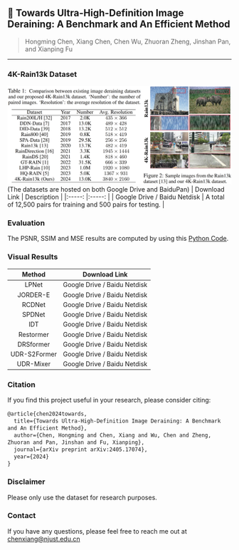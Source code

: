 ## 📖 Towards Ultra-High-Definition Image Deraining: A Benchmark and An Efficient Method
> Hongming Chen, Xiang Chen, Chen Wu, Zhuoran Zheng, Jinshan Pan, and Xianping Fu <br>

---
### 4K-Rain13k Dataset
![Example](figures/overview.png)
(The datasets are hosted on both Google Drive and BaiduPan)
| Download Link | Description | 
|:-----: |:-----: |
| Google Drive / Baidu Netdisk | A total of 12,500 pairs for training and 500 pairs for testing. |

### Evaluation
The PSNR, SSIM and MSE results are computed by using this [Python Code](https://github.com/cschenxiang/UDR-Mixer/tree/main/metrics).

### Visual Results
| Method | Download Link | 
|:-----: |:-----: |
| LPNet | Google Drive / Baidu Netdisk |
| JORDER-E | Google Drive / Baidu Netdisk |
| RCDNet | Google Drive / Baidu Netdisk |
| SPDNet | Google Drive / Baidu Netdisk |
| IDT | Google Drive / Baidu Netdisk |
| Restormer | Google Drive / Baidu Netdisk |
| DRSformer | Google Drive / Baidu Netdisk |
| UDR-S2Former | Google Drive / Baidu Netdisk |
| UDR-Mixer | Google Drive / Baidu Netdisk |

### Citation
If you find this project useful in your research, please consider citing:
```
@article{chen2024towards,
  title={Towards Ultra-High-Definition Image Deraining: A Benchmark and An Efficient Method},
  author={Chen, Hongming and Chen, Xiang and Wu, Chen and Zheng, Zhuoran and Pan, Jinshan and Fu, Xianping},
  journal={arXiv preprint arXiv:2405.17074},
  year={2024}
}
```

### Disclaimer
Please only use the dataset for research purposes.

### Contact
If you have any questions, please feel free to reach me out at chenxiang@njust.edu.cn




